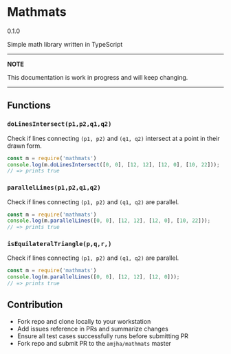 # Mathmats 
0.1.0

Simple math library written in TypeScript

---
**NOTE**

This documentation is work in progress and will keep changing.

---



## Functions
### `doLinesIntersect(p1,p2,q1,q2)`

Check if lines connecting `(p1, p2)` and `(q1, q2)` intersect at a point in their drawn form. 
```javascript
const m = require('mathmats')
console.log(m.doLinesIntersect([0, 0], [12, 12], [12, 0], [10, 22]));
// => prints true

```

### `parallelLines(p1,p2,q1,q2)`
Check if lines connecting `(p1, p2)` and `(q1, q2)` are parallel. 

```javascript
const m = require('mathmats')
console.log(m.parallelLines([0, 0], [12, 12], [12, 0], [10, 22]));
// => prints true
```

### `isEquilateralTriangle(p,q,r,)`
Check if lines connecting `(p1, p2)` and `(q1, q2)` are parallel. 

```javascript
const m = require('mathmats')
console.log(m.parallelLines([0, 0], [12, 12], [12, 0]));
// => prints true
```

## Contribution
- Fork repo and clone locally to your workstation
- Add issues reference in PRs and summarize changes 
- Ensure all test cases successfully runs before submitting PR
- Fork repo and submit PR to the `amjha/mathmats` master
